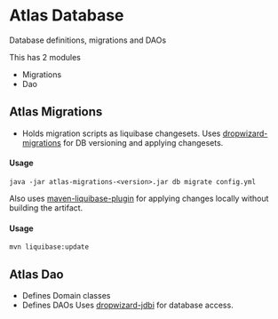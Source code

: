 # Atlas Database
Database definitions, migrations and DAOs

This has 2 modules
* Migrations
* Dao

## Atlas Migrations
* Holds migration scripts as liquibase changesets.
Uses [dropwizard-migrations](https://dropwizard.github.io/dropwizard/manual/migrations.html) for DB versioning and applying changesets.

#### Usage
`
java -jar atlas-migrations-<version>.jar db migrate config.yml
`

Also uses [maven-liquibase-plugin](http://www.liquibase.org/documentation/maven/) for applying changes locally without building the artifact.

#### Usage
`
mvn liquibase:update
`

## Atlas Dao
* Defines Domain classes
* Defines DAOs
Uses [dropwizard-jdbi](https://dropwizard.github.io/dropwizard/manual/jdbi.html) for database access.



